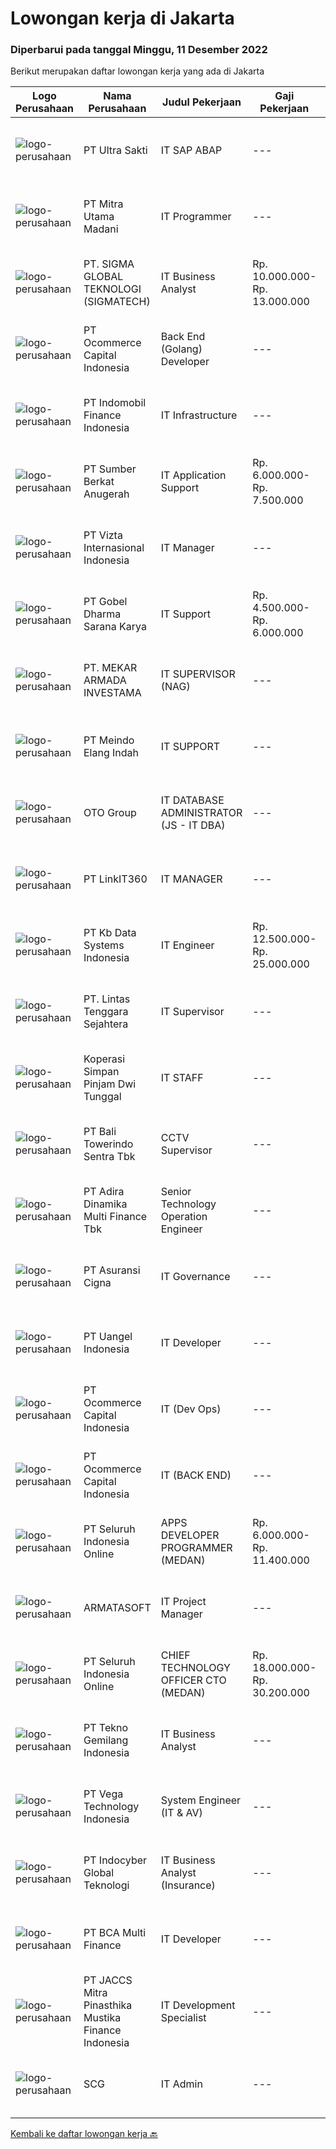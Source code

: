 
  # Lowongan kerja di Jakarta

  ### Diperbarui pada tanggal Minggu, 11 Desember 2022

  Berikut merupakan daftar lowongan kerja yang ada di Jakarta

  |Logo Perusahaan | Nama Perusahaan | Judul Pekerjaan | Gaji Pekerjaan | Lokasi | Deskripsi | Tanggal diunggah | Pranala |
  | -------------- | --------------- | --------------- | --------- | --------- | -------------- | ------- | ----------- |
  |![logo-perusahaan](https://image-service-cdn.seek.com.au/5c25359addba73a0ab95cbab4a0fb784e3814737/ee4dce1061f3f616224767ad58cb2fc751b8d2dc)|PT Ultra Sakti|IT SAP ABAP|---|Jakarta Utara|Kualifikasi: Pendidikan Minimal S1 Ilmu Komputer, Sistem Informasi atau setara lainnya Penguasaan dialog programming, smartform, user exit, data...|Sabtu, 10 Desember 2022|https://www.jobstreet.co.id/id/job/it-sap-abap-4127282?token=0~9e0a3905-a5b8-4f4b-9c31-798279a08b76&sectionRank=1&jobId=jobstreet-id-job-4127282|
|![logo-perusahaan](https://image-service-cdn.seek.com.au/abe2344a2905e0499372893a4d7c77e15cdde62c/ee4dce1061f3f616224767ad58cb2fc751b8d2dc)|PT Mitra Utama Madani|IT Programmer|---|Jakarta Selatan|Qualifications :- Candidate must be bachelor degree of IT, SI, or Industrial Engineer- Having minimum 1 years working experience in IT Support...|Jumat, 09 Desember 2022|https://www.jobstreet.co.id/id/job/it-programmer-4126130?token=0~9e0a3905-a5b8-4f4b-9c31-798279a08b76&sectionRank=2&jobId=jobstreet-id-job-4126130|
|![logo-perusahaan](https://image-service-cdn.seek.com.au/7f5820662b3590c2231782c29931979332943e74/ee4dce1061f3f616224767ad58cb2fc751b8d2dc)|PT. SIGMA GLOBAL TEKNOLOGI (SIGMATECH)|IT Business Analyst|Rp. 10.000.000-Rp. 13.000.000|Jakarta Selatan|Requirments: Min S1 Teknik Informatika / Sistem Informasi Min 2 tahun pengalaman sebagai IT Business Analyst yang memahami business proses...|Sabtu, 10 Desember 2022|https://www.jobstreet.co.id/id/job/it-business-analyst-4128474?token=0~9e0a3905-a5b8-4f4b-9c31-798279a08b76&sectionRank=3&jobId=jobstreet-id-job-4128474|
|![logo-perusahaan](https://image-service-cdn.seek.com.au/c2c03a6d599a774a50eead0fa41300990b0b95b8/ee4dce1061f3f616224767ad58cb2fc751b8d2dc)|PT Ocommerce Capital Indonesia|Back End (Golang) Developer|---|Jakarta Barat|Menguasai PHP (Native &amp; Laravel) , Node JS,  Menguasai Rest API, Web Service, JWT, OAUTH, GIT Menguasai SQL &amp; NoSQL (MYSQL &amp; MongoDB)...|Sabtu, 10 Desember 2022|https://www.jobstreet.co.id/id/job/back-end-golang-developer-4139393?token=0~9e0a3905-a5b8-4f4b-9c31-798279a08b76&sectionRank=4&jobId=jobstreet-id-job-4139393|
|![logo-perusahaan](https://image-service-cdn.seek.com.au/9fe1866d24bd4a57073a93101a30130151e440f7/ee4dce1061f3f616224767ad58cb2fc751b8d2dc)|PT Indomobil Finance Indonesia|IT Infrastructure|---|Jakarta Timur|Melakukan pemeliharaan jaringan dan hardware dari server aplikasi dan server infrastruktur Melakukan pemeliharaan dan konfigurasi software server...|Jumat, 09 Desember 2022|https://www.jobstreet.co.id/id/job/it-infrastructure-4138393?token=0~9e0a3905-a5b8-4f4b-9c31-798279a08b76&sectionRank=5&jobId=jobstreet-id-job-4138393|
|![logo-perusahaan](https://image-service-cdn.seek.com.au/deacd9fe47c3169fb400d70ca48e34371cd379f2/ee4dce1061f3f616224767ad58cb2fc751b8d2dc)|PT Sumber Berkat Anugerah|IT Application Support|Rp. 6.000.000-Rp. 7.500.000|Jakarta Raya|Job Desc :Support user untuk aplikasi yang dibuat oleh internal IT maupun aplikasi yang dibeli dari pihak luarQualification : Usia maksimum 30 tahun...|Jumat, 09 Desember 2022|https://www.jobstreet.co.id/id/job/it-application-support-4138664?token=0~9e0a3905-a5b8-4f4b-9c31-798279a08b76&sectionRank=6&jobId=jobstreet-id-job-4138664|
|![logo-perusahaan](https://image-service-cdn.seek.com.au/5a2d6af517b717500aec1660ed74bf644e99542e/ee4dce1061f3f616224767ad58cb2fc751b8d2dc)|PT Vizta Internasional Indonesia|IT Manager|---|Jakarta Timur|Responsibilities: Manage information technology and computer systems Plan, organize, control and evaluate IT/R&amp;D Organization and Workflow Design,...|Jumat, 09 Desember 2022|https://www.jobstreet.co.id/id/job/it-manager-4138795?token=0~9e0a3905-a5b8-4f4b-9c31-798279a08b76&sectionRank=7&jobId=jobstreet-id-job-4138795|
|![logo-perusahaan](https://image-service-cdn.seek.com.au/0ae9f6a30254bf8705efb9e40a0836655d1bc965/ee4dce1061f3f616224767ad58cb2fc751b8d2dc)|PT Gobel Dharma Sarana Karya|IT Support|Rp. 4.500.000-Rp. 6.000.000|Jakarta Raya|Memastikan peralatan IT di seluruh unit perusahaan dapat di gunakan dengan baik, dari mulai pengadaan, installation, handover, maintenance &amp;...|Jumat, 09 Desember 2022|https://www.jobstreet.co.id/id/job/it-support-4138440?token=0~9e0a3905-a5b8-4f4b-9c31-798279a08b76&sectionRank=8&jobId=jobstreet-id-job-4138440|
|![logo-perusahaan](https://image-service-cdn.seek.com.au/ea3878530020faff4976260b03db0b82d422eb8b/ee4dce1061f3f616224767ad58cb2fc751b8d2dc)|PT. MEKAR ARMADA INVESTAMA|IT SUPERVISOR (NAG)|---|Jakarta Raya|Kualifikasi: S1 Jurusan Teknik Informatika Memiliki pengalaman 3 tahun sebagai Supervisor dan setidaknya pernah membawahi 5 orang (memiliki jiwa...|Jumat, 09 Desember 2022|https://www.jobstreet.co.id/id/job/it-supervisor-nag-4138105?token=0~9e0a3905-a5b8-4f4b-9c31-798279a08b76&sectionRank=9&jobId=jobstreet-id-job-4138105|
|![logo-perusahaan](https://image-service-cdn.seek.com.au/f5c09fbfaeb04e1f079fa5a901242f8b962ba83a/ee4dce1061f3f616224767ad58cb2fc751b8d2dc)|PT Meindo Elang Indah|IT SUPPORT|---|Jakarta Raya|Job Requirements : D3 or S1 of Computer Science / Information Engineering At least 3 years of experience in the same field &amp; position Having...|Kamis, 08 Desember 2022|https://www.jobstreet.co.id/id/job/it-support-4136686?token=0~9e0a3905-a5b8-4f4b-9c31-798279a08b76&sectionRank=10&jobId=jobstreet-id-job-4136686|
|![logo-perusahaan](https://image-service-cdn.seek.com.au/77d81cdb1c2b0e49b3e327366ca0068db04c4af1/ee4dce1061f3f616224767ad58cb2fc751b8d2dc)|OTO Group|IT DATABASE ADMINISTRATOR (JS - IT DBA)|---|Jakarta Raya|Lingkup kerja: Monitoring database. Maintain production database server, security, dan access role. Developing SQL Job. Troubleshooting production...|Sabtu, 10 Desember 2022|https://www.jobstreet.co.id/id/job/it-database-administrator-js-it-dba-4128685?token=0~9e0a3905-a5b8-4f4b-9c31-798279a08b76&sectionRank=11&jobId=jobstreet-id-job-4128685|
|![logo-perusahaan](https://image-service-cdn.seek.com.au/a7a1cddb6b2ed09742de35d5b61da4998fc15d24/ee4dce1061f3f616224767ad58cb2fc751b8d2dc)|PT LinkIT360|IT MANAGER|---|Jakarta Selatan|IT MANAGERJob Specification :  Excellent knowledge of technical management, information analysis and of computer hardware/software system Expertise in...|Rabu, 07 Desember 2022|https://www.jobstreet.co.id/id/job/it-manager-4135413?token=0~9e0a3905-a5b8-4f4b-9c31-798279a08b76&sectionRank=12&jobId=jobstreet-id-job-4135413|
|![logo-perusahaan](https://image-service-cdn.seek.com.au/b05fc8a8588af527af827b4b55822af18d93fc6c/ee4dce1061f3f616224767ad58cb2fc751b8d2dc)|PT Kb Data Systems Indonesia|IT Engineer|Rp. 12.500.000-Rp. 25.000.000|Jakarta Selatan|Job Description Package Customizing CoreBanking, Payment Gateway, Integrate Digital Sector, Banking Terminal Work Specialization Customizing General...|Sabtu, 10 Desember 2022|https://www.jobstreet.co.id/id/job/it-engineer-4127949?token=0~9e0a3905-a5b8-4f4b-9c31-798279a08b76&sectionRank=13&jobId=jobstreet-id-job-4127949|
|![logo-perusahaan](https://image-service-cdn.seek.com.au/6e4d34c0cb8a1b051dee37a352c2a27ec819fac4/ee4dce1061f3f616224767ad58cb2fc751b8d2dc)|PT. Lintas Tenggara Sejahtera|IT Supervisor|---|Jakarta Utara|Kualifikasi Umum : Berpengalaman sebagai IT Supervisor selama 2 tahun. Berusia maksimal 35 tahun. Memiliki pendidikan formal minimal S1. Menguasai...|Kamis, 08 Desember 2022|https://www.jobstreet.co.id/id/job/it-supervisor-4137312?token=0~9e0a3905-a5b8-4f4b-9c31-798279a08b76&sectionRank=14&jobId=jobstreet-id-job-4137312|
|![logo-perusahaan](https://image-service-cdn.seek.com.au/75585b249326a905aebde5d6a2ef1ebb061ddc37/ee4dce1061f3f616224767ad58cb2fc751b8d2dc)|Koperasi Simpan Pinjam Dwi Tunggal|IT STAFF|---|Jakarta Timur|KUALIFIKASI : Pendidikan minimal D3 atau S1 Teknik Informatika/Sistem Informasi/Komputer atau Setara Berusia maksimal 30 tahun Fresh...|Jumat, 09 Desember 2022|https://www.jobstreet.co.id/id/job/it-staff-4137985?token=0~9e0a3905-a5b8-4f4b-9c31-798279a08b76&sectionRank=15&jobId=jobstreet-id-job-4137985|
|![logo-perusahaan](https://image-service-cdn.seek.com.au/92fbc3f9ddb939aa9e29609a65166f203929a787/ee4dce1061f3f616224767ad58cb2fc751b8d2dc)|PT Bali Towerindo Sentra Tbk|CCTV Supervisor|---|Jakarta Raya|Responsibilities : Configure, install and maintenance CCTV Configure, install and maintenance backend device network (Cisco Switch, Juniper, and...|Sabtu, 10 Desember 2022|https://www.jobstreet.co.id/id/job/cctv-supervisor-4139260?token=0~9e0a3905-a5b8-4f4b-9c31-798279a08b76&sectionRank=16&jobId=jobstreet-id-job-4139260|
|![logo-perusahaan](https://image-service-cdn.seek.com.au/bbcabfd21962410ebbe6ab6694221821c4cad314/ee4dce1061f3f616224767ad58cb2fc751b8d2dc)|PT Adira Dinamika Multi Finance Tbk|Senior Technology Operation Engineer|---|Jakarta Selatan|Job Description : Do docking and review at least once a month related to Digital and Data Analytics operations. Ensure that Closing End of Daily and...|Sabtu, 10 Desember 2022|https://www.jobstreet.co.id/id/job/senior-technology-operation-engineer-4128287?token=0~9e0a3905-a5b8-4f4b-9c31-798279a08b76&sectionRank=17&jobId=jobstreet-id-job-4128287|
|![logo-perusahaan](https://image-service-cdn.seek.com.au/eb9f5d96bdbb1d2d975f2bcf59ffa67ae2e8d56b/ee4dce1061f3f616224767ad58cb2fc751b8d2dc)|PT Asuransi Cigna|IT Governance|---|Jakarta Raya|Qualifications: Bachelor Degree (S1) from Infomation Technology Good Attitude Communication willing to learn, and able to work independently Familiar...|Jumat, 09 Desember 2022|https://www.jobstreet.co.id/id/job/it-governance-4138380?token=0~9e0a3905-a5b8-4f4b-9c31-798279a08b76&sectionRank=18&jobId=jobstreet-id-job-4138380|
|![logo-perusahaan](https://image-service-cdn.seek.com.au/b3a8bce7b84406e43b17f2c17718f0fb93065c26/ee4dce1061f3f616224767ad58cb2fc751b8d2dc)|PT Uangel Indonesia|IT Developer|---|Jakarta Selatan|We are Foreign Investor Company specialized in Core Network &amp; Wireless Internet Solutions Provider. Located in South Jakarta, is looking for a...|Sabtu, 10 Desember 2022|https://www.jobstreet.co.id/id/job/it-developer-4120185?token=0~9e0a3905-a5b8-4f4b-9c31-798279a08b76&sectionRank=19&jobId=jobstreet-id-job-4120185|
|![logo-perusahaan](https://image-service-cdn.seek.com.au/c2c03a6d599a774a50eead0fa41300990b0b95b8/ee4dce1061f3f616224767ad58cb2fc751b8d2dc)|PT Ocommerce Capital Indonesia|IT (Dev Ops)|---|Jakarta Barat|Requirement: Memiliki pengalaman dan kemampuan untuk membangun infrastruktur yang kuat, mudah untuk di scalability, aman dan cost efisien Memiliki...|Sabtu, 10 Desember 2022|https://www.jobstreet.co.id/id/job/it-dev-ops-4120947?token=0~9e0a3905-a5b8-4f4b-9c31-798279a08b76&sectionRank=20&jobId=jobstreet-id-job-4120947|
|![logo-perusahaan](https://image-service-cdn.seek.com.au/c2c03a6d599a774a50eead0fa41300990b0b95b8/ee4dce1061f3f616224767ad58cb2fc751b8d2dc)|PT Ocommerce Capital Indonesia|IT (BACK END)|---|Jakarta Barat|Requirement : Memiliki pengalaman minimal 2 tahun Menguasai Express.js, MySql dan MongoDB Memahami typescript lebih diutamakan Familiar dengan Github...|Sabtu, 10 Desember 2022|https://www.jobstreet.co.id/id/job/it-back-end-4120921?token=0~9e0a3905-a5b8-4f4b-9c31-798279a08b76&sectionRank=21&jobId=jobstreet-id-job-4120921|
|![logo-perusahaan](https://image-service-cdn.seek.com.au/c768f0670f8f8212da7de609b6af9d0b2e5134cc/ee4dce1061f3f616224767ad58cb2fc751b8d2dc)|PT Seluruh Indonesia Online|APPS DEVELOPER PROGRAMMER (MEDAN)|Rp. 6.000.000-Rp. 11.400.000|Aceh|Semua programmer boleh melamar termasuk junior dan seniorBack End Engineer / front end1. Memiliki pengalaman dalam membangun RESTful APIs2. Menguasai...|Sabtu, 10 Desember 2022|https://www.jobstreet.co.id/id/job/apps-developer-programmer-medan-4127213?token=0~9e0a3905-a5b8-4f4b-9c31-798279a08b76&sectionRank=22&jobId=jobstreet-id-job-4127213|
|![logo-perusahaan](https://image-service-cdn.seek.com.au/5d35e8e13bd739e4c8e7b5abf7119bc1a94f6d4b/ee4dce1061f3f616224767ad58cb2fc751b8d2dc)|ARMATASOFT|IT Project Manager|---|Jakarta Selatan|We are looking for Project Manager to join our IT Development Team. You will be responsible for managing, coordinating and completing the project on...|Sabtu, 10 Desember 2022|https://www.jobstreet.co.id/id/job/it-project-manager-4127538?token=0~9e0a3905-a5b8-4f4b-9c31-798279a08b76&sectionRank=23&jobId=jobstreet-id-job-4127538|
|![logo-perusahaan](https://image-service-cdn.seek.com.au/c768f0670f8f8212da7de609b6af9d0b2e5134cc/ee4dce1061f3f616224767ad58cb2fc751b8d2dc)|PT Seluruh Indonesia Online|CHIEF TECHNOLOGY OFFICER CTO (MEDAN)|Rp. 18.000.000-Rp. 30.200.000|Aceh|Memiliki pengalaman leadership sebagai Manager sebelumnya.Back End Engineer1. Memiliki pengalaman dalam membangun RESTful APIs2. Menguasai bahasa...|Kamis, 08 Desember 2022|https://www.jobstreet.co.id/id/job/chief-technology-officer-cto-medan-4123979?token=0~9e0a3905-a5b8-4f4b-9c31-798279a08b76&sectionRank=24&jobId=jobstreet-id-job-4123979|
|![logo-perusahaan](https://image-service-cdn.seek.com.au/791b692ef1bceca5bae4c4b296253378b6837e7c/ee4dce1061f3f616224767ad58cb2fc751b8d2dc)|PT Tekno Gemilang Indonesia|IT Business Analyst|---|Jakarta Raya|Minimum 2 years experience as a Business Analyst Familiar with Banking Industry is a Plus Familiar with Credit Card application is a Plus Excellent...|Jumat, 09 Desember 2022|https://www.jobstreet.co.id/id/job/it-business-analyst-4126251?token=0~9e0a3905-a5b8-4f4b-9c31-798279a08b76&sectionRank=25&jobId=jobstreet-id-job-4126251|
|![logo-perusahaan](https://image-service-cdn.seek.com.au/21edc1214855eb5aead64923ab8b0d65dc7af7a6/ee4dce1061f3f616224767ad58cb2fc751b8d2dc)|PT Vega Technology Indonesia|System Engineer (IT & AV)|---|Jakarta Raya|We are a global company that is seeking people who want to grow and expand their careers, knowledge, skill, and experience in AV/IT engineering.The...|Sabtu, 10 Desember 2022|https://www.jobstreet.co.id/id/job/system-engineer-it-av-4120390?token=0~9e0a3905-a5b8-4f4b-9c31-798279a08b76&sectionRank=26&jobId=jobstreet-id-job-4120390|
|![logo-perusahaan](https://image-service-cdn.seek.com.au/fb7517fadedf953c5140aff81b59e180c02d5d74/ee4dce1061f3f616224767ad58cb2fc751b8d2dc)|PT Indocyber Global Teknologi|IT Business Analyst (Insurance)|---|Jakarta Raya|Minimum Bachelor degree of IT/engineering/science related study; At least 2 years of IT experience; Understand the Basic Life Insurance business rule...|Sabtu, 10 Desember 2022|https://www.jobstreet.co.id/id/job/it-business-analyst-insurance-4120574?token=0~9e0a3905-a5b8-4f4b-9c31-798279a08b76&sectionRank=27&jobId=jobstreet-id-job-4120574|
|![logo-perusahaan](https://image-service-cdn.seek.com.au/9069345b370eaba4fc9923aca0acfb1e585edc60/ee4dce1061f3f616224767ad58cb2fc751b8d2dc)|PT BCA Multi Finance|IT Developer|---|Jakarta Utara|Kualifikasi : Usia maksimal 30 tahun Lulusan minimal S1 Informasi Teknologi/Sistem Informasi IPK minimal 2.75 (skala 4.00) Berpengalaman sebagai...|Kamis, 08 Desember 2022|https://www.jobstreet.co.id/id/job/it-developer-4136614?token=0~9e0a3905-a5b8-4f4b-9c31-798279a08b76&sectionRank=28&jobId=jobstreet-id-job-4136614|
|![logo-perusahaan](https://image-service-cdn.seek.com.au/e05f949e5ee661a49f6acf8cbb0efe0aae6df298/ee4dce1061f3f616224767ad58cb2fc751b8d2dc)|PT JACCS Mitra Pinasthika Mustika Finance Indonesia|IT Development Specialist|---|Jakarta Raya|Requirement: Candidate must possess at least a Bachelor's Degree, Information Technology or Information System Minimum 1 year experience in the same...|Sabtu, 10 Desember 2022|https://www.jobstreet.co.id/id/job/it-development-specialist-4127520?token=0~9e0a3905-a5b8-4f4b-9c31-798279a08b76&sectionRank=29&jobId=jobstreet-id-job-4127520|
|![logo-perusahaan](https://image-service-cdn.seek.com.au/883b493fcbdfb2be067497b3fd24c1de1e5738f7/ee4dce1061f3f616224767ad58cb2fc751b8d2dc)|SCG|IT Admin|---|Jakarta Barat|Job Responsibilities: Generate a weekly report for the Client or Vendor. Install, configure and maintain software, network, and hardware. Troubleshoot...|Kamis, 08 Desember 2022|https://www.jobstreet.co.id/id/job/it-admin-4137621?token=0~9e0a3905-a5b8-4f4b-9c31-798279a08b76&sectionRank=30&jobId=jobstreet-id-job-4137621|


  [Kembali ke daftar lowongan kerja 🔙](../README.md#daftar-lowongan-kerja)
  